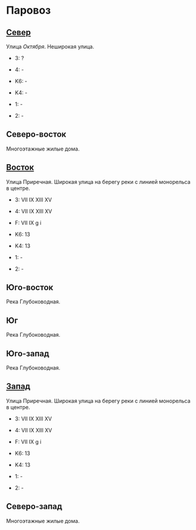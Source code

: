 # Паровоз

## [Север](./10545120.md)

Улица *Октября*.
Неширокая улица.

* 3:    ?
* 4:    -

* K6:   -
* K4:   -
* 1:    -
* 2:    -

## Северо-восток

Многоэтажные жилые дома.

## [Восток](./580115.md)

Улица Приречная.
Широкая улица на берегу реки с линией монорельса в центре.

* 3:    VII IX  XIII    XV
* 4:    VII IX  XIII    XV
* F:    VII IX
        g   i

* K6:   13
* K4:   13
* 1:    -
* 2:    -

## Юго-восток

Река Глубоководная.

## Юг

Река Глубоководная.

## Юго-запад

Река Глубоководная.

## [Запад](./10540125.md)

Улица Приречная.
Широкая улица на берегу реки с линией монорельса в центре.

* 3:    VII IX  XIII    XV
* 4:    VII IX  XIII    XV
* F:    VII IX
        g   i

* K6:   13
* K4:   13
* 1:    -
* 2:    -

## Северо-запад

Многоэтажные жилые дома.
